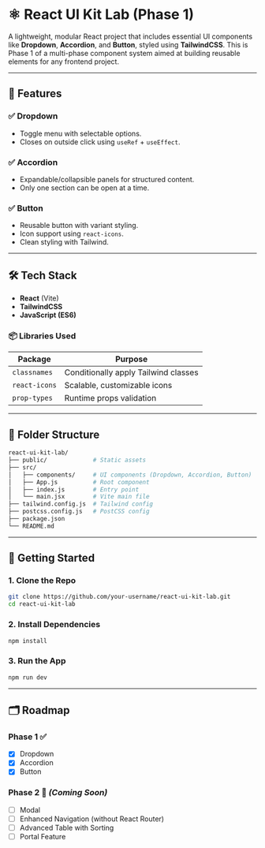 # ⚛️ React UI Kit Lab (Phase 1)

A lightweight, modular React project that includes essential UI components like **Dropdown**, **Accordion**, and **Button**, styled using **TailwindCSS**. This is Phase 1 of a multi-phase component system aimed at building reusable elements for any frontend project.

---

## 📌 Features

### ✅ Dropdown

- Toggle menu with selectable options.
- Closes on outside click using `useRef` + `useEffect`.

### ✅ Accordion

- Expandable/collapsible panels for structured content.
- Only one section can be open at a time.

### ✅ Button

- Reusable button with variant styling.
- Icon support using `react-icons`.
- Clean styling with Tailwind.

---

## 🛠️ Tech Stack

- **React** (Vite)
- **TailwindCSS**
- **JavaScript (ES6)**

### 📦 Libraries Used

| Package       | Purpose                              |
| ------------- | ------------------------------------ |
| `classnames`  | Conditionally apply Tailwind classes |
| `react-icons` | Scalable, customizable icons         |
| `prop-types`  | Runtime props validation             |

---

## 🧱 Folder Structure

```bash
react-ui-kit-lab/
├── public/             # Static assets
├── src/
│   ├── components/     # UI components (Dropdown, Accordion, Button)
│   ├── App.js          # Root component
│   ├── index.js        # Entry point
│   └── main.jsx        # Vite main file
├── tailwind.config.js  # Tailwind config
├── postcss.config.js   # PostCSS config
├── package.json
└── README.md
```

---

## 🚀 Getting Started

### 1. Clone the Repo

```bash
git clone https://github.com/your-username/react-ui-kit-lab.git
cd react-ui-kit-lab
```

### 2. Install Dependencies

```bash
npm install
```

### 3. Run the App

```bash
npm run dev
```

---

## 🗂️ Roadmap

### Phase 1 ✅

- [x] Dropdown
- [x] Accordion
- [x] Button

### Phase 2 🚧 _(Coming Soon)_

- [ ] Modal
- [ ] Enhanced Navigation (without React Router)
- [ ] Advanced Table with Sorting
- [ ] Portal Feature
